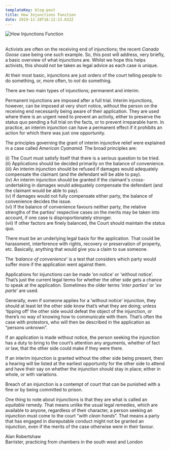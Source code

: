 ```yaml
---
templateKey: blog-post
title: How Injunctions Function
date: 2019-11-28T16:12:13.632Z
---
```

![](/img/unnamed-1-1-.jpg "How Injunctions Function")

<!--StartFragment-->

\
Activists are often on the receiving end of injunctions; the recent *Canada Goose* case being one such example. So, this post will address, very briefly, a basic overview of what injunctions are. Whilst we hope this helps activists, this should not be taken as legal advice as each case is unique.

At their most basic, injunctions are just orders of the court telling people to do something, or, more often, to *not* do something.

There are two main types of injunctions; permanent and interim.

Permanent injunctions are imposed after a full trial. Interim injunctions, however, can be imposed at very short notice, without the person on the receiving end necessarily being aware of their application. They are used where there is an urgent need to prevent an activity, either to preserve the status quo pending a full trial on the facts, or to prevent irreparable harm. In practice, an interim injunction can have a permanent effect if it prohibits an action for which there was just one opportunity.

The principles governing the grant of interim injunctive relief were explained in a case called *American Cyanamid.* The broad principles are:

(i) The Court must satisfy itself that there is a serious question to be tried.\
(ii) Applications should be decided primarily on the balance of convenience.\
(iii) An interim injunction should be refused if damages would adequately compensate the claimant (and the defendant will be able to pay).\
(iv) An interim injunction should be granted if the claimant's cross-undertaking in damages would adequately compensate the defendant (and the claimant would be able to pay).\
(v) If damages would not fully compensate either party, the balance of convenience decides the issue.\
(vi) If the balance of convenience favours neither party, the relative strengths of the parties' respective cases on the merits may be taken into account, if one case is disproportionately stronger.\
(vii) If other factors are finely balanced, the Court should maintain the status quo.

There must be an underlying legal basis for the application. That could be harassment, interference with rights, recovery or preservation of property, etc. Basically, anything that would give you a claim to sue someone.

The ‘*balance of convenience*’ is a test that considers which party would suffer more if the application went against them.

Applications for injunctions can be made ‘on notice’ or ‘without notice’. That’s just the current legal terms for whether the other side gets a chance to speak at the application. Sometimes the older terms ‘*inter parties*’ or ‘*ex parte*’ are used.

Generally, even if someone applies for a ‘without notice’ injunction, they should at least let the other side know that’s what they are doing; unless ‘tipping off’ the other side would defeat the object of the injunction, or there’s no way of knowing how to communicate with them. That’s often the case with protestors, who will then be described in the application as “persons unknown”.

If an application is made without notice, the person seeking the injunction has a duty to bring to the court’s attention any arguments, whether of fact or law, that the other side could make if they were there.

If an interim injunction is granted without the other side being present, then a hearing will be listed at the earliest opportunity for the other side to attend and have their say on whether the injunction should stay in place; either in whole, or with variations.

Breach of an injunction is a contempt of court that can be punished with a fine or by being committed to prison.

One thing to note about injunctions is that they are what is called an *equitable* remedy. That means unlike the usual legal remedies, which are available to anyone, regardless of their character, a person seeking an injunction must come to the court “*with clean hands*”. That means a party that has engaged in disreputable conduct might not be granted an injunction, even if the merits of the case otherwise were in their favour.

Alan Robertshaw\
Barrister, practicing from chambers in the south west and London

<!--EndFragment-->